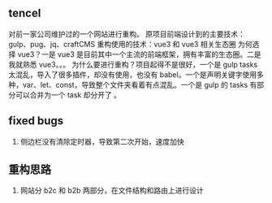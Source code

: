 ## tencel

对前一家公司维护过的一个网站进行重构。
原项目前端设计到的主要技术：gulp、pug、jq、craftCMS
重构使用的技术：vue3 和 vue3 相关生态圈
为何选择 vue3？一是 vue3 是目前其中一个主流的前端框架，拥有丰富的生态圈。二是我就熟悉 vue3。。。
为什么要进行重构？项目起得不是很好，一个是 gulp tasks 太混乱，导入了很多插件，却没有使用，也没有 babel。一个是声明关键字使用多种，var、let、const，导致整个文件夹看着有点混乱。一个是 gulp 的 tasks 有部分可以合并为一个 task 却分开了
。

## fixed bugs

1. 侧边栏没有清除定时器，导致第二次开始，速度加快

## 重构思路

1. 网站分 b2c 和 b2b 两部分，在文件结构和路由上进行设计
